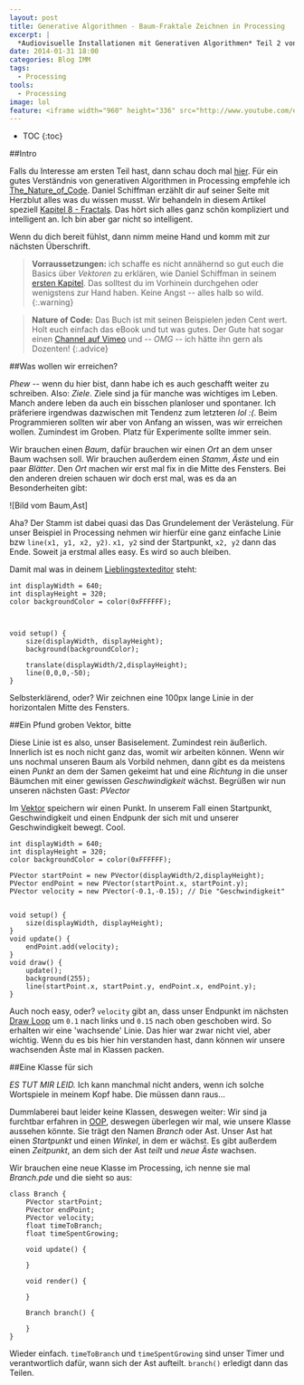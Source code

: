 ```yaml
---
layout: post
title: Generative Algorithmen - Baum-Fraktale Zeichnen in Processing
excerpt: |
  *Audiovisuelle Installationen mit Generativen Algorithmen* Teil 2 von 3. Diesmal gehts um das Zeichnen von Bäumen in Processing.
date: 2014-01-31 18:00
categories: Blog IMM
tags: 
  - Processing
tools:  
  - Processing
image: lol
feature: <iframe width="960" height="336" src="http://www.youtube.com/embed/t3XHLunRFz4?showinfo=0&controls=1&theme=light&color=white" frameborder="0" allowfullscreen></iframe>
---
```


* TOC
{:toc}

##Intro

Falls du Interesse am ersten Teil hast, dann schau doch mal [hier][Teil_01]. 
Für ein gutes Verständnis von generativen Algorithmen in Processing empfehle ich [The_Nature_of_Code]. Daniel Schiffman erzählt dir auf seiner Seite mit Herzblut alles was du wissen musst. Wir behandeln in diesem Artikel speziell [Kapitel 8 - Fractals][The_Nature_of_Code_ch_08]. Das hört sich alles ganz schön kompliziert und intelligent an. Ich bin aber gar nicht so intelligent.

Wenn du dich bereit fühlst, dann nimm meine Hand und komm mit zur nächsten Überschrift.

> **Vorraussetzungen:**
> ich schaffe es nicht annähernd so gut euch die Basics über *Vektoren* zu erklären, wie Daniel Schiffman in seinem [ersten Kapitel][The_Nature_of_Code_ch_01]. Das solltest du im Vorhinein durchgehen oder wenigstens zur Hand haben. Keine Angst -- alles halb so wild.
{:.warning}


> **Nature of Code:** 
> Das Buch ist mit seinen Beispielen jeden Cent wert. Holt euch einfach das eBook und tut was gutes. Der Gute hat sogar einen [Channel auf Vimeo][The_Nature_of_Code_Video_Channel] und -- *OMG* -- ich hätte ihn gern als Dozenten!
{:.advice}

##Was wollen wir erreichen?

*Phew* -- wenn du hier bist, dann habe ich es auch geschafft weiter zu schreiben. Also: *Ziele*. Ziele sind ja für manche was wichtiges im Leben. Manch andere leben da auch ein bisschen planloser und spontaner. Ich präferiere irgendwas dazwischen mit Tendenz zum letzteren *lol* *:(*. Beim Programmieren sollten wir aber von Anfang an wissen, was wir erreichen wollen. Zumindest im Groben. Platz für Experimente sollte immer sein. 

Wir brauchen einen *Baum*, dafür brauchen wir einen *Ort* an dem unser Baum wachsen soll. Wir brauchen außerdem einen *Stamm*, *Äste* und ein paar *Blätter*. Den *Ort* machen wir erst mal fix in die Mitte des Fensters. Bei den anderen dreien schauen wir doch erst mal, was es da an Besonderheiten gibt:

![Bild vom Baum,Ast]

Aha? Der Stamm ist dabei quasi das Das Grundelement der Verästelung. Für unser Beispiel in Processing nehmen wir hierfür eine ganz einfache Linie bzw `line(x1, y1, x2, y2)`. `x1, y2` sind der Startpunkt, `x2, y2` dann das Ende. Soweit ja erstmal alles easy. Es wird so auch bleiben. 

Damit mal was in deinem [Lieblingstexteditor][Sublime_Text] steht:

~~~text
int displayWidth = 640;
int displayHeight = 320;
color backgroundColor = color(0xFFFFFF);



void setup() {
    size(displayWidth, displayHeight);
    background(backgroundColor);

    translate(displayWidth/2,displayHeight);
    line(0,0,0,-50);
}
~~~

Selbsterklärend, oder? Wir zeichnen eine 100px lange Linie in der horizontalen Mitte des Fensters.

##Ein Pfund groben Vektor, bitte

Diese Linie ist es also, unser Basiselement. Zumindest rein äußerlich. Innerlich ist es noch nicht ganz das, womit wir arbeiten können. Wenn wir uns nochmal unseren Baum als Vorbild nehmen, dann gibt es da meistens einen *Punkt* an dem der Samen gekeimt hat und eine *Richtung* in die unser Bäumchen mit einer gewissen *Geschwindigkeit* wächst. Begrüßen wir nun unseren nächsten Gast: *PVector*

Im [Vektor][The_Nature_of_Code_ch_01] speichern wir einen Punkt. In unserem Fall einen Startpunkt,  Geschwindigkeit und einen Endpunk der sich mit und unserer Geschwindigkeit bewegt. Cool.

~~~text
int displayWidth = 640;
int displayHeight = 320;
color backgroundColor = color(0xFFFFFF);

PVector startPoint = new PVector(displayWidth/2,displayHeight);
PVector endPoint = new PVector(startPoint.x, startPoint.y);
PVector velocity = new PVector(-0.1,-0.15); // Die "Geschwindigkeit"


void setup() {
    size(displayWidth, displayHeight);
}
void update() {
    endPoint.add(velocity);
}
void draw() {
    update();
    background(255);
    line(startPoint.x, startPoint.y, endPoint.x, endPoint.y);
}
~~~

Auch noch easy, oder? `velocity` gibt an, dass unser Endpunkt im nächsten [Draw Loop](http://www.processing.org/reference/draw_.html) um `0.1` nach links und `0.15` nach oben geschoben wird. So erhalten wir eine 'wachsende' Linie. Das hier war zwar nicht viel, aber wichtig. Wenn du es bis hier hin verstanden hast, dann können wir unsere wachsenden Äste mal in Klassen packen.

##Eine Klasse für sich

*ES TUT MIR LEID.* Ich kann manchmal nicht anders, wenn ich solche Wortspiele in meinem Kopf habe. Die müssen dann raus...

Dummlaberei baut leider keine Klassen, deswegen weiter: Wir sind ja furchtbar erfahren in [OOP], deswegen überlegen wir mal, wie unsere Klasse aussehen könnte. Sie trägt den Namen *Branch* oder Ast. Unser Ast hat einen *Startpunkt* und einen *Winkel*, in dem er wächst. Es gibt außerdem einen *Zeitpunkt*, an dem sich der Ast *teilt* und *neue Äste* wachsen. 

Wir brauchen eine neue Klasse im Processing, ich nenne sie mal *Branch.pde* und die sieht so aus:

~~~text
class Branch {
    PVector startPoint;
    PVector endPoint;
    PVector velocity;
    float timeToBranch;
    float timeSpentGrowing;

    void update() {
        
    }

    void render() {

    }

    Branch branch() {
        
    }
}
~~~

Wieder einfach. `timeToBranch` und `timeSpentGrowing` sind unser Timer und verantwortlich dafür, wann sich der Ast aufteilt. `branch()` erledigt dann das Teilen. 



[Sublime_Text]: http://sublimetext.com/
[Processing]: http://processing.org/
[Pure_Data]: http://puredata.info/
[Ableton_Live_9]: https://www.ableton.com/de/live/new-in-9/
[The_Nature_of_Code]:http://natureofcode.com/book/
[The_Nature_of_Code_ch_01]:http://natureofcode.com/book/chapter-1-vectors/
[The_Nature_of_Code_ch_08]:http://natureofcode.com/book/chapter-8-fractals/
[The_Nature_of_Code_Video_Channel]:http://vimeo.com/channels/natureofcode
[OSC]: http://en.wikipedia.org/wiki/Open_Sound_Control
[MIDI]: http://en.wikipedia.org/wiki/Musical_Instrument_Digital_Interface
[LoopBe1]: http://www.nerds.de/en/download.html
[LiveOSC]: http://livecontrol.q3f.org/ableton-liveapi/liveosc/
[Python_2.5.1]: http://www.python.org/download/releases/2.5.1/
[LMNS]: http://lmms.sourceforge.net/

[OOP]: http://de.wikipedia.org/wiki/Objektorientierte_Programmierung

[Teil_01]: /blog/imm/2014/01/31/generative-algorithmen-teil-01.html "Setup der Kommunikation zwischen Processing, Pure Data und Ableton Live über OSC und MIDI"